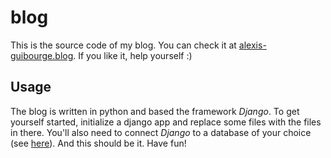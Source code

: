 # blog
This is the source code of my blog. You can check it at [alexis-guibourge.blog](https://alexis-guibourge.blog). If you like it, help yourself :) 

## Usage
The blog is written in python and based the framework *Django*. To get yourself started, initialize a django app and replace some files with the files in there. You'll also need to connect *Django* to a database of your choice (see [here](https://docs.djangoproject.com/en/2.1/ref/databases/)). And this should be it. Have fun!
